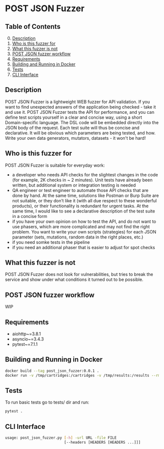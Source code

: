 # POST JSON Fuzzer

## Table of Contents

0. [Description](#Description)
1. [Who is this fuzzer for](#Who-is-this-fuzzer-for)
2. [What this fuzzer is not](#What-this-fuzzer-is-not)
3. [POST JSON fuzzer workflow](#POST-JSON-fuzzer-workflow)
4. [Requirements](#Requirements)
5. [Building and Running in Docker](#Building-and-Running-in-Docker)
6. [Tests](#Tests)
7. [CLI Interface](#CLI-Interface)


## Description
POST JSON Fuzzer is a lightweight WEB fuzzer for API validation. If you want to find unexpected answers of the application being checked - take it and use it.
POST JSON Fuzzer tests the API for performance, and you can define test scripts yourself in a clear and concise way, using a short Domain-specific language. The DSL code will be embedded directly into the JSON body of the request. Each test suite will thus be concise and declarative. It will be obvious which parameters are being tested, and how. Write your own data generators, mutators, datasets - it won't be hard!

## Who is this fuzzer for
POST JSON Fuzzer is suitable for everyday work:
* a developer who needs API checks for the slightest changes in the code (for example, 2K checks in ~ 2 minutes). Unit tests have already been written, but additional system or integration testing is needed
* QA engineer or test engineer to automate those API checks that are done by hand. At the same time, solutions like Postman or Burp Suite are not suitable, or they don’t like it (with all due respect to these wonderful products), or their functionality is redundant for urgent tasks. At the same time, I would like to see a declarative description of the test suite in a concise form
* if you have your own opinion on how to test the API, and do not want to use phasers, which are more complicated and may not find the right problem. You want to write your own scripts (strategies) for each JSON parameter (sets, mutations, random data in the right places, etc.)
* if you need somke tests in the pipeline
* if you need an additional phaser that is easier to adjust for spot checks

## What this fuzzer is not
POST JSON Fuzzer does not look for vulnerabilities, but tries to break the service and show under what conditions it turned out to be possible.

## POST JSON fuzzer workflow
WIP

## Requirements
* aiohttp~=3.8.1
* asyncio~=3.4.3
* pytest~=7.1.1

## Building and Running in Docker
```bash
docker build --tag post_json_fuzzer:0.0.1 .
docker run -v /tmp/cartridges:/cartridges -v /tmp/results:/results --rm --name post_json_fuzzer.container post_json_fuzzer:0.0.1 -url="https://YOUR_ENDPOINT" -H "X-HEADER-UUID=HEADER-UUID" "X-API-Secret=API-Secret" -file "cartridges/json_tests_dsl_description.txt"
```
## Tests
To run basic tests go to tests/ dir and run:
```bash
pytest .
```
## CLI Interface
```bash
usage: post_json_fuzzer.py [-h] -url URL -file FILE
                           [--headers [HEADERS [HEADERS ...]]]
```
